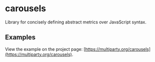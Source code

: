 # carousels
Library for concisely defining abstract metrics over JavaScript syntax.

## Examples

View the example on the project page: [https://multiparty.org/carousels](https://multiparty.org/carousels).
